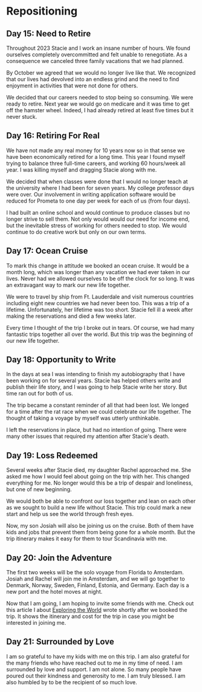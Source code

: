 # Repositioning


## Day 15: Need to Retire

Throughout 2023 Stacie and I work an insane number of hours.  We found ourselves completely overcommitted and felt
unable to renegotiate.  As a consequence we canceled three family vacations that we had planned.

By October we agreed that we would no longer live like that.  We recognized that our lives had devolved into an endless
grind and the need to find enjoyment in activities that were not done for others.

We decided that our careers needed to stop being so consuming.  We were ready to retire.  Next year we would go on
medicare and it was time to get off the hamster wheel. Indeed, I had already retired at least five times but it never
stuck.


## Day 16: Retiring For Real

We have not made any real money for 10 years now so in that sense we have been economically retired for a long time.
This year I found myself trying to balance three full-time careers, and working 60 hours/week all year.  I was killing
myself and dragging Stacie along with me.

We decided that when classes were done that I would no longer teach at the university where I had been for seven years.
My college professor days were over.  Our involvement in writing application software would be reduced  for Prometa to
one day per week for each of us (from four days).

I had built an online school and would continue to produce classes but no longer strive to sell them.  Not only would
would our need for income end, but the inevitable stress of working for others needed to stop.  We would continue to do
creative work but only on our own terms.


## Day 17: Ocean Cruise

To mark this change in attitude we booked an ocean cruise.  It would be a month long, which was longer than any vacation
we had ever taken in our lives.  Never had we allowed ourselves to be off the clock for so long.  It was an extravagant
way to mark our new life together.

We were to travel by ship from Ft. Lauderdale and visit numerous countries including eight new countries we had never
been too.  This was a trip of a lifetime.  Unfortunately, her lifetime was too short. Stacie fell ill a week after
making the reservations and died a few weeks later.

Every time I thought of the trip I broke out in tears.  Of course, we had many fantastic trips together all over the
world.  But this trip was the beginning of our new life together.


## Day 18: Opportunity to Write

In the days at sea I was intending to finish my autobiography that I have been working on for several years.  Stacie has
helped others write and publish their life story, and I was going to help Stacie write her story.  But time ran out for
both of us.

The trip became a constant reminder of all that had been lost.  We longed for a time after the rat race when we could
celebrate our life together.  The thought of taking a voyage by myself was utterly unthinkable.

I left the reservations in place, but had no intention of going.  There were many other issues that required my
attention after Stacie's death.



## Day 19: Loss Redeemed

Several weeks after Stacie died, my daughter Rachel approached me.  She asked me how I would feel about going on the
trip with her.  This changed everything for me.   No longer would this be a trip of despair and loneliness, but one of
new beginning. 

We would both be able to confront our loss together and lean on each other as we sought to build a new life without
Stacie. This trip could mark a new start and help us see the world through fresh eyes.

Now,  my son Josiah will also be joining us on the cruise.  Both of them have kids and jobs that prevent them from being
gone for a whole month. But the trip itinerary makes it easy for them to tour Scandinavia with me.  



## Day 20: Join the Adventure

The first  two weeks will be the solo voyage from Florida to Amsterdam.  Josiah and Rachel will join me in Amsterdam,
and we will go together to Denmark, Norway, Sweden, Finland, Estonia, and Germany.  Each day is a new port and the hotel
moves at night.

Now that I am going, I am hoping to invite some friends with me.  Check out this article I about [Exploring the World]()
wrote shortly after we booked the trip.  It shows the itinerary and cost for the trip in case you might be interested in
joining me.


## Day 21: Surrounded by Love

I am so grateful to have my kids with me on this trip.  I am also grateful for the many friends who have reached out to
me in my time of need.  I am surrounded by love and support.  I am not alone. So many people have poured out their kindness 
and generosity to me.  I am truly blessed.  I am also humbled by to be the recipient of so much love.

